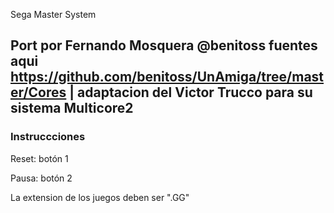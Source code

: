  Sega Master System

## Port por Fernando Mosquera  @benitoss fuentes aqui https://github.com/benitoss/UnAmiga/tree/master/Cores | adaptacion del Victor Trucco para su sistema Multicore2



### Instruccciones

Reset: botón 1

Pausa: botón 2

La extension de los juegos deben ser ".GG"

